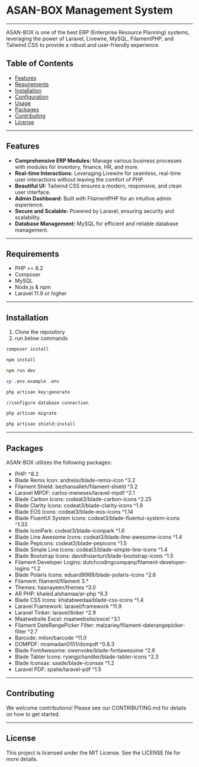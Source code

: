 # ASAN-BOX Management System

--------
ASAN-BOX is one of the best ERP (Enterprise Resource Planning) systems, leveraging the power of Laravel, Livewire, MySQL, FilamentPHP, and Tailwind CSS to provide a robust and user-friendly experience.

## Table of Contents
- [Features](#features)
- [Requirements](#requirements)
- [Installation](#installation)
- [Configuration](#configuration)
- [Usage](#usage)
- [Packages](#packages)
- [Contributing](#contributing)
- [License](#license)

-----------

## Features
- **Comprehensive ERP Modules:** Manage various business processes with modules for inventory, finance, HR, and more.
- **Real-time Interactions:** Leveraging Livewire for seamless, real-time user interactions without leaving the comfort of PHP.
- **Beautiful UI:** Tailwind CSS ensures a modern, responsive, and clean user interface.
- **Admin Dashboard:** Built with FilamentPHP for an intuitive admin experience.
- **Secure and Scalable:** Powered by Laravel, ensuring security and scalability.
- **Database Management:** MySQL for efficient and reliable database management.

-----------

## Requirements
- PHP >= 8.2
- Composer
- MySQL
- Node.js & npm
- Laravel 11.9 or higher

-----------

## Installation

1. Clone the repository
2. run below commands
```sh
composer install
```
```sh
npm install
```
```sh
npm run dev
```
```sh
cp .env.example .env
```
```sh
php artisan key:generate
```
```sh
//configure database connection
```
```sh
php artisan migrate
```
```sh
php artisan shield:install
```
-----------
## Packages
ASAN-BOX utilizes the following packages:

* PHP: ^8.2
* Blade Remix Icon: andreiio/blade-remix-icon ^3.2
* Filament Shield: bezhansalleh/filament-shield ^3.2
* Laravel MPDF: carlos-meneses/laravel-mpdf ^2.1
* Blade Carbon Icons: codeat3/blade-carbon-icons ^2.25
* Blade Clarity Icons: codeat3/blade-clarity-icons ^1.9
* Blade EOS Icons: codeat3/blade-eos-icons ^1.14
* Blade FluentUI System Icons: codeat3/blade-fluentui-system-icons ^1.33
* Blade IconPark: codeat3/blade-iconpark ^1.6
* Blade Line Awesome Icons: codeat3/blade-line-awesome-icons ^1.4
* Blade Pepicons: codeat3/blade-pepicons ^1.5
* Blade Simple Line Icons: codeat3/blade-simple-line-icons ^1.4
* Blade Bootstrap Icons: davidhsianturi/blade-bootstrap-icons ^1.5
* Filament Developer Logins: dutchcodingcompany/filament-developer-logins ^1.2
* Blade Polaris Icons: eduard9969/blade-polaris-icons ^2.6
* Filament: filament/filament 3.*
* Themes: hasnayeen/themes ^3.0
* AR PHP: khaled.alshamaa/ar-php ^6.3
* Blade CSS Icons: khatabwedaa/blade-css-icons ^1.4
* Laravel Framework: laravel/framework ^11.9
* Laravel Tinker: laravel/tinker ^2.9
* Maatwebsite Excel: maatwebsite/excel ^3.1
* Filament DateRangePicker Filter: malzariey/filament-daterangepicker-filter ^2.7
* Barcode: milon/barcode ^11.0
* DOMPDF: mramadan0101/dompdf ^0.8.3
* Blade FontAwesome: owenvoke/blade-fontawesome ^2.6
* Blade Tabler Icons: ryangjchandler/blade-tabler-icons ^2.3
* Blade Iconsax: saade/blade-iconsax ^1.2
* Laravel PDF: spatie/laravel-pdf ^1.5

-----------

## Contributing
We welcome contributions! Please see our CONTRIBUTING.md for details on how to get started.

-----------

## License
This project is licensed under the MIT License. See the LICENSE file for more details.

